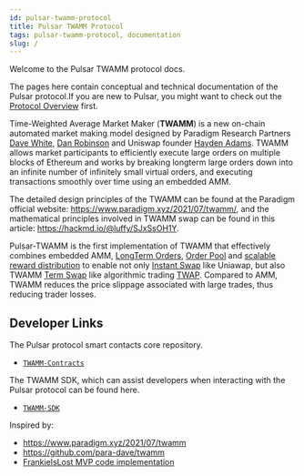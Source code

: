 ```yaml
---
id: pulsar-twamm-protocol
title: Pulsar TWAMM Protocol
tags: pulsar-twamm-protocol, documentation
slug: /
---
```


Welcome to the Pulsar TWAMM protocol docs.

The pages here contain conceptual and technical documentation of the Pulsar protocol.If you are new to Pulsar, you might want to check out the [Protocol Overview](../concepts/protocol-overview/introduction) first.

Time-Weighted Average Market Maker (**TWAMM**) is a new on-chain automated market making model designed by
Paradigm Research Partners [Dave White](https://twitter.com/_Dave__White_), [Dan Robinson](https://twitter.com/danrobinson) and Uniswap founder [Hayden Adams](https://twitter.com/haydenzadams). TWAMM allows market participants to efficiently execute large orders on multiple blocks of Ethereum and works by breaking longterm large orders down into an infinite number of infinitely small virtual orders, and executing transactions smoothly over time using an embedded AMM.

The detailed design principles of the TWAMM can be found at the Paradigm official website: <https://www.paradigm.xyz/2021/07/twamm/>, and the mathematical principles involved in TWAMM swap can be found in this article: <https://hackmd.io/@luffy/SJxSsOH1Y>.

Pulsar-TWAMM is the first implementation of TWAMM that effectively combines embedded AMM, [LongTerm Orders](concepts/02-core-concepts/04-long-term-orders.md), [Order Pool](concepts/02-core-concepts/05-order-pool.md) and [scalable reward distribution](https://uploads-ssl.webflow.com/5ad71ffeb79acc67c8bcdaba/5ad8d1193a40977462982470_scalable-reward-distribution-paper.pdf) to enable not only [Instant Swap](concepts/02-core-concepts/01-instant-swap.md) like Uniawap, but also TWAMM [Term Swap](concepts/02-core-concepts/02-term-swap.md) like algorithmic trading [TWAP](https://en.wikipedia.org/wiki/Time-weighted_average_price). Compared to AMM, TWAMM reduces the price slippage associated with large trades, thus reducing trader losses.

## Developer Links

The Pulsar protocol smart contacts core repository.

- [`TWAMM-Contracts`](https://github.com/PulsarSwap/TWAMM-Contracts)

The TWAMM SDK, which can assist developers when interacting with the Pulsar protocol can be found here.

- [`TWAMM-SDK`](https://github.com/PulsarSwap/TWAMM-SDK)

Inspired by:
- <https://www.paradigm.xyz/2021/07/twamm>
- <https://github.com/para-dave/twamm>
- [FrankieIsLost MVP code implementation](<https://github.com/FrankieIsLost>)